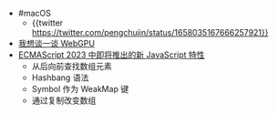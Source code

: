 - #macOS
	- {{twitter https://twitter.com/pengchujin/status/1658035167666257921}}
- [我想谈一谈 WebGPU](https://cohost.org/mcc/post/1406157-i-want-to-talk-about)
- [ECMAScript 2023 中即将推出的新 JavaScript 特性](https://thenewstack.io/the-new-javascript-features-coming-in-ecmascript-2023/)
	- 从后向前查找数组元素
	- Hashbang 语法
	- Symbol 作为 WeakMap 键
	- 通过复制改变数组